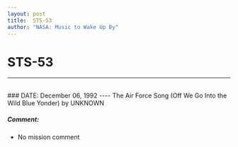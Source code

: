 ```yaml
---
layout: post
title:  STS-53
author: "NASA: Music to Wake Up By"
---
```


# STS-53
----
<br/>
### DATE: December 06, 1992
----
The Air Force Song  (Off We Go Into the Wild Blue Yonder) by UNKNOWN

##### Comment:
* No mission comment
